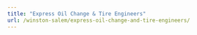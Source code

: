 ```yaml
---
title: "Express Oil Change & Tire Engineers"
url: /winston-salem/express-oil-change-and-tire-engineers/
---
```

